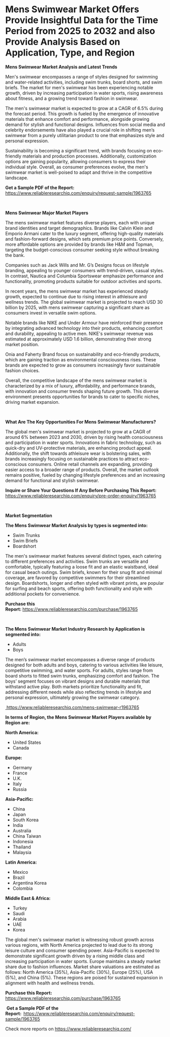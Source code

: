 <p><h1>Mens Swimwear Market Offers Provide Insightful Data for the Time Period from 2025 to 2032 and also Provide Analysis Based on Application, Type, and Region</h1></p><p><strong>Mens Swimwear Market Analysis and Latest Trends</strong></p>
<p><p>Men's swimwear encompasses a range of styles designed for swimming and water-related activities, including swim trunks, board shorts, and swim briefs. The market for men's swimwear has been experiencing notable growth, driven by increasing participation in water sports, rising awareness about fitness, and a growing trend toward fashion in swimwear.</p><p>The men's swimwear market is expected to grow at a CAGR of 6.5% during the forecast period. This growth is fueled by the emergence of innovative materials that enhance comfort and performance, alongside growing demand for stylish and functional designs. Influences from social media and celebrity endorsements have also played a crucial role in shifting men’s swimwear from a purely utilitarian product to one that emphasizes style and personal expression.</p><p>Sustainability is becoming a significant trend, with brands focusing on eco-friendly materials and production processes. Additionally, customization options are gaining popularity, allowing consumers to express their individual style. Overall, as consumer preferences evolve, the men's swimwear market is well-poised to adapt and thrive in the competitive landscape.</p></p>
<p><strong>Get a Sample PDF of the Report:&nbsp;</strong> <a href="https://www.reliableresearchiq.com/enquiry/request-sample/1963765?utm_campaign=1123&utm_medium=2&utm_source=Github&utm_content=ia&utm_term=06022025&utm_id=mens-swimwear">https://www.reliableresearchiq.com/enquiry/request-sample/1963765</a></p>
<p>&nbsp;</p>
<p><strong>Mens Swimwear Major Market Players</strong></p>
<p><p>The mens swimwear market features diverse players, each with unique brand identities and target demographics. Brands like Calvin Klein and Emporio Armani cater to the luxury segment, offering high-quality materials and fashion-forward designs, which sets premium price points. Conversely, more affordable options are provided by brands like H&M and Topman, targeting the budget-conscious consumer seeking style without breaking the bank.</p><p>Companies such as Jack Wills and Mr. G’s Designs focus on lifestyle branding, appealing to younger consumers with trend-driven, casual styles. In contrast, Nautica and Columbia Sportswear emphasize performance and functionality, promoting products suitable for outdoor activities and sports.</p><p>In recent years, the mens swimwear market has experienced steady growth, expected to continue due to rising interest in athleisure and wellness trends. The global swimwear market is projected to reach USD 30 billion by 2025, with mens swimwear capturing a significant share as consumers invest in versatile swim options.</p><p>Notable brands like NIKE and Under Armour have reinforced their presence by integrating advanced technology into their products, enhancing comfort and durability, appealing to active men. NIKE's swimwear revenue was estimated at approximately USD 1.6 billion, demonstrating their strong market position.</p><p>Onia and Faherty Brand focus on sustainability and eco-friendly products, which are gaining traction as environmental consciousness rises. These brands are expected to grow as consumers increasingly favor sustainable fashion choices.</p><p>Overall, the competitive landscape of the mens swimwear market is characterized by a mix of luxury, affordability, and performance brands, with innovation and consumer trends shaping future growth. This diverse environment presents opportunities for brands to cater to specific niches, driving market expansion.</p></p>
<p>&nbsp;</p>
<p><strong>What Are The Key Opportunities For Mens Swimwear Manufacturers?</strong></p>
<p><p>The global men's swimwear market is projected to grow at a CAGR of around 6% between 2023 and 2030, driven by rising health consciousness and participation in water sports. Innovations in fabric technology, such as quick-dry and UV-protective materials, are enhancing product appeal. Additionally, the shift towards athleisure wear is bolstering sales, with brands increasingly focusing on sustainable practices to attract eco-conscious consumers. Online retail channels are expanding, providing easier access to a broader range of products. Overall, the market outlook remains positive, fueled by changing lifestyle preferences and an increasing demand for functional and stylish swimwear.</p></p>
<p><strong>Inquire or Share Your Questions If Any Before Purchasing This Report:</strong> <a href="https://www.reliableresearchiq.com/enquiry/pre-order-enquiry/1963765?utm_campaign=1123&utm_medium=2&utm_source=Github&utm_content=ia&utm_term=06022025&utm_id=mens-swimwear">https://www.reliableresearchiq.com/enquiry/pre-order-enquiry/1963765</a></p>
<p>&nbsp;</p>
<p><strong>Market Segmentation</strong></p>
<p><strong>The Mens Swimwear Market Analysis by types is segmented into:</strong></p>
<p><ul><li>Swim Trunks</li><li>Swim Briefs</li><li>Boardshort</li></ul></p>
<p><p>The men's swimwear market features several distinct types, each catering to different preferences and activities. Swim trunks are versatile and comfortable, typically featuring a loose fit and an elastic waistband, ideal for casual beach outings. Swim briefs, known for their snug fit and minimal coverage, are favored by competitive swimmers for their streamlined design. Boardshorts, longer and often styled with vibrant prints, are popular for surfing and beach sports, offering both functionality and style with additional pockets for convenience.</p></p>
<p><strong>Purchase this Report:&nbsp;</strong><a href="https://www.reliableresearchiq.com/purchase/1963765?utm_campaign=1123&utm_medium=2&utm_source=Github&utm_content=ia&utm_term=06022025&utm_id=mens-swimwear">https://www.reliableresearchiq.com/purchase/1963765</a></p>
<p>&nbsp;</p>
<p><strong>The Mens Swimwear Market Industry Research by Application is segmented into:</strong></p>
<p><ul><li>Adults</li><li>Boys</li></ul></p>
<p><p>The men’s swimwear market encompasses a diverse range of products designed for both adults and boys, catering to various activities like leisure, competitive swimming, and water sports. For adults, styles range from board shorts to fitted swim trunks, emphasizing comfort and fashion. The boys’ segment focuses on vibrant designs and durable materials that withstand active play. Both markets prioritize functionality and fit, addressing different needs while also reflecting trends in lifestyle and personal expression, ultimately growing the swimwear category.</p></p>
<p><a href="https://www.reliableresearchiq.com/mens-swimwear-r1963765?utm_campaign=1123&utm_medium=2&utm_source=Github&utm_content=ia&utm_term=06022025&utm_id=mens-swimwear">&nbsp;https://www.reliableresearchiq.com/mens-swimwear-r1963765</a></p>
<p><strong>In terms of Region, the Mens Swimwear Market Players available by Region are:</strong></p>
<p>
    <p> <strong> North America: </strong>
        <ul>
            <li>United States</li>
            <li>Canada</li>
        </ul>
        </p> 
    <p> <strong> Europe: </strong>
        <ul>
            <li>Germany</li>
            <li>France</li>
            <li>U.K.</li>
            <li>Italy</li>
            <li>Russia</li>
        </ul>
        </p> 
    <p> <strong> Asia-Pacific: </strong>
        <ul>
            <li>China</li>
            <li>Japan</li>
            <li>South Korea</li>
            <li>India</li>
            <li>Australia</li>
            <li>China Taiwan</li>
            <li>Indonesia</li>
            <li>Thailand</li>
            <li>Malaysia</li>
        </ul>
        </p> 
    <p> <strong> Latin America: </strong>
        <ul>
            <li>Mexico</li>
            <li>Brazil</li>
            <li>Argentina Korea</li>
            <li>Colombia</li>
        </ul>
        </p> 
    <p> <strong> Middle East & Africa: </strong>
        <ul>
            <li>Turkey</li>
            <li>Saudi</li>
            <li>Arabia</li>
            <li>UAE</li>
            <li>Korea</li>
        </ul>
    </p>
    </p>
<p><p>The global men's swimwear market is witnessing robust growth across various regions, with North America projected to lead due to its strong leisure culture and consumer spending power. Asia-Pacific is expected to demonstrate significant growth driven by a rising middle class and increasing participation in water sports. Europe maintains a steady market share due to fashion influences. Market share valuations are estimated as follows: North America (35%), Asia-Pacific (30%), Europe (25%), USA (5%), and China (5%). These regions are poised for sustained expansion in alignment with health and wellness trends.</p></p>
<p><strong>Purchase this Report: </strong><a href="https://www.reliableresearchiq.com/purchase/1963765?utm_campaign=1123&utm_medium=2&utm_source=Github&utm_content=ia&utm_term=06022025&utm_id=mens-swimwear">https://www.reliableresearchiq.com/purchase/1963765</a></p>
<p>&nbsp;<strong>Get a Sample PDF of the Report:&nbsp;&nbsp;</strong><a href="https://www.reliableresearchiq.com/enquiry/request-sample/1963765?utm_campaign=1123&utm_medium=2&utm_source=Github&utm_content=ia&utm_term=06022025&utm_id=mens-swimwear">https://www.reliableresearchiq.com/enquiry/request-sample/1963765</a></p>
<p><strong></strong></p>
<p>Check more reports on <a href="https://www.reliableresearchiq.com/?utm_campaign=1123&utm_medium=2&utm_source=Github&utm_content=ia&utm_term=06022025&utm_id=mens-swimwear">https://www.reliableresearchiq.com/</a></p>